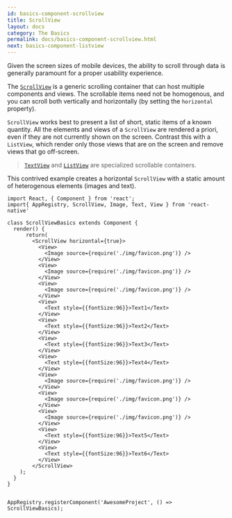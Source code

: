 ```yaml
---
id: basics-component-scrollview
title: ScrollView
layout: docs
category: The Basics
permalink: docs/basics-component-scrollview.html
next: basics-component-listview
---
```


Given the screen sizes of mobile devices, the ability to scroll through data is generally paramount for a proper usability experience.

The [`ScrollView`](/react-native/docs/scrollview.html) is a generic scrolling container that can host multiple components and views. The scrollable items need not be homogenous, and you can scroll both vertically and horizontally (by setting the `horizontal` property).

`ScrollView` works best to present a list of short, static items of a known quantity. All the elements and views of a `ScrollView` are rendered a priori, even if they are not currently shown on the screen. Contrast this with a `ListView`, which render only those views that are on the screen and remove views that go off-screen.

> [`TextView`](/react-native/docs/basics-component-textview.html) and [`ListView`](/react-native/docs/basics-component-listview.html) are specialized scrollable containers.

This contrived example creates a horizontal `ScrollView` with a static amount of heterogenous elements (images and text).

```ReactNativeWebPlayer
import React, { Component } from 'react';
import{ AppRegistry, ScrollView, Image, Text, View } from 'react-native'

class ScrollViewBasics extends Component {
  render() {
      return(
        <ScrollView horizontal={true}>
          <View>
            <Image source={require('./img/favicon.png')} />
          </View>
          <View>
            <Image source={require('./img/favicon.png')} />
          </View>
          <View>
            <Image source={require('./img/favicon.png')} />
          </View>
          <View>
            <Text style={{fontSize:96}}>Text1</Text>
          </View>
          <View>
            <Text style={{fontSize:96}}>Text2</Text>
          </View>
          <View>
            <Text style={{fontSize:96}}>Text3</Text>
          </View>
          <View>
            <Text style={{fontSize:96}}>Text4</Text>
          </View>
          <View>
            <Image source={require('./img/favicon.png')} />
          </View>
          <View>
            <Image source={require('./img/favicon.png')} />
          </View>
          <View>
            <Image source={require('./img/favicon.png')} />
          </View>
          <View>
            <Text style={{fontSize:96}}>Text5</Text>
          </View>
          <View>
            <Text style={{fontSize:96}}>Text6</Text>
          </View>
        </ScrollView>
    );
  }
}


AppRegistry.registerComponent('AwesomeProject', () => ScrollViewBasics);
```
